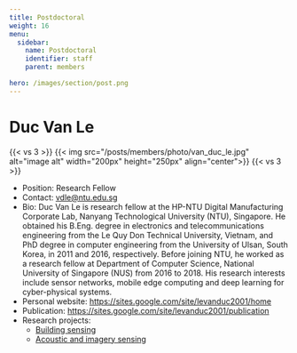 ```yaml
---
title: Postdoctoral
weight: 16
menu:
  sidebar:
    name: Postdoctoral
    identifier: staff
    parent: members

hero: /images/section/post.png
---
```

# Duc Van Le

{{< vs 3 >}}
  {{< img src="/posts/members/photo/van_duc_le.jpg" alt="image alt" width="200px" height="250px" align="center">}}
{{< vs 3 >}}

- Position: Research Fellow
- Contact: vdle@ntu.edu.sg
- Bio: Duc Van Le is research fellow at the HP-NTU Digital Manufacturing Corporate Lab, Nanyang Technological University (NTU), Singapore. He obtained his B.Eng. degree in electronics and telecommunications engineering from the Le Quy Don Technical University, Vietnam, and PhD degree in computer engineering from the University of Ulsan, South Korea, in 2011 and 2016, respectively. Before joining NTU, he worked as a research fellow at Department of Computer Science, National University of Singapore (NUS) from 2016 to 2018. His research interests include sensor networks, mobile edge computing and deep learning for cyber-physical systems.
- Personal website: https://sites.google.com/site/levanduc2001/home
- Publication: https://sites.google.com/site/levanduc2001/publication
- Research projects:
  - [Building sensing](research/acoustic_image/)
  - [Acoustic and imagery sensing](research/acoustic_image/)

